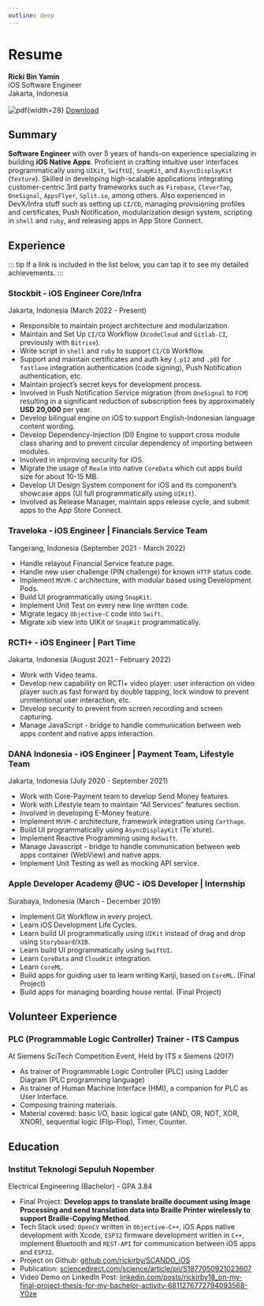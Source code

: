 ```yaml
---
outline: deep
---
```


# Resume

**Ricki Bin Yamin**<br>
iOS Software Engineer<br>
Jakarta, Indonesia<br><br>
![pdf](/pdf.png){width=28}
[Download](/resume_ricki_bin_yamin.pdf)

## Summary
**Software Engineer** with over 5 years of hands-on experience specializing in building **iOS Native Apps**. Proficient in crafting intuitive user interfaces programmatically using `UIKit`, `SwiftUI`, `SnapKit`, and `AsyncDisplayKit` (`Texture`). Skilled in developing high-scalable applications integrating customer-centric 3rd party frameworks such as `Firebase`, `CleverTap`, `OneSignal`, `AppsFlyer`, `Split.io`, among others. Also experienced in DevX/Infra stuff such as setting up `CI/CD`, managing provisioning profiles and certificates, Push Notification, modularization design system, scripting in `shell` and `ruby`, and releasing apps in App Store Connect.

## Experience

::: tip
If a link is included in the list below, you can tap it to see my detailed achievements.
:::

### Stockbit - iOS Engineer Core/Infra
Jakarta, Indonesia (March 2022 - Present)<br>

- Responsible to maintain project architecture and modularization.
- Maintain and Set Up `CI/CD` Workflow (`XcodeCloud` and `Gitlab-CI`, previously with `Bitrise`).
- Write script in `shell` and `ruby` to support `CI/CD` Workflow.
- Support and maintain certificates and auth key (`.p12` and `.p8`) for `fastlane` integration authentication (code signing), Push Notification authentication, etc.
- Maintain project’s secret keys for development process.
- Involved in Push Notification Service migration (from `OneSignal` to `FCM`) resulting in a significant reduction of subscription fees by approximately **USD 20,000** per year.
- Develop bilingual engine on iOS to support English-Indonesian language content wording.
- Develop Dependency-Injection (DI) Engine to support cross module class sharing and to prevent circular dependency of importing between modules.
- Involved in improving security for iOS.
- Migrate the usage of `Realm` into native `CoreData` which cut apps build size for about 10-15 MB.
- Develop UI Design System component for iOS and its component’s showcase apps (UI full programmatically using `UIKit`).
- Involved as Release Manager, maintain apps release cycle, and submit apps to the App Store Connect.

### Traveloka - iOS Engineer | Financials Service Team
Tangerang, Indonesia (September 2021 - March 2022)<br>

- Handle relayout Financial Service feature page.
- Handle new user challenge (PIN challenge) for known `HTTP` status code.
- Implement `MVVM-C` architecture, with modular based using Development Pods.
- Build UI programmatically using `SnapKit`.
- Implement Unit Test on every new line written code.
- Migrate legacy `Objective-C` code into `Swift`.
- Migrate xib view into UIKit or `SnapKit` programmatically.

### RCTI+ - iOS Engineer | Part Time
Jakarta, Indonesia (August 2021 - February 2022)<br>

- Work with Video teams.
- Develop new capability on RCTI+ video player: user interaction on video player such as fast forward by double tapping, lock window to prevent unintentional user interaction, etc.
- Develop security to prevent from screen recording and screen capturing.
- Manage JavaScript - bridge to handle communication between web apps content and native apps interaction.

### DANA Indonesia - iOS Engineer | Payment Team, Lifestyle Team
Jakarta, Indonesia (July 2020 - September 2021)<br>

- Work with Core-Payment team to develop Send Money features.
- Work with Lifestyle team to maintain “All Services” features section.
- Involved in developing E-Money feature.
- Implement `MVVM-C` architecture, framework integration using `Carthage`.
- Build UI programmatically using `AsyncDisplayKit` (Te`xture).
- Implement Reactive Programming using `RxSwift`.
- Manage Javascript - bridge to handle communication between web apps container (WebView) and native apps.
- Implement Unit Testing as well as mocking API service.

### Apple Developer Academy @UC - iOS Developer | Internship
Surabaya, Indonesia (March - December 2019)<br>

- Implement Git Workflow in every project.
- Learn iOS Development Life Cycles.
- Learn build UI programmatically using `UIKit` instead of drag and drop using `Storyboard`/`XIB`.
- Learn build UI programmatically using `SwiftUI`.
- Learn `CoreData` and `CloudKit` integration.
- Learn `CoreML`.
- Build apps for guiding user to learn writing Kanji, based on `CoreML`. (Final Project)
- Build apps for managing boarding house rental. (Final Project)

## Volunteer Experience

### PLC (Programmable Logic Controller) Trainer - ITS Campus
At Siemens SciTech Competition Event, Held by ITS x Siemens (2017)<br>

- As trainer of Programmable Logic Controller (PLC) using Ladder Diagram (PLC programming language)
- As trainer of Human Machine Interface (HMI), a companion for PLC as User Interface.
- Composing training materials.
- Material covered: basic I/O, basic logical gate (AND, OR, NOT, XOR, XNOR), sequential logic (Flip-Flop), Timer, Counter.

## Education

### Institut Teknologi Sepuluh Nopember
Electrical Engineering (Bachelor) - GPA 3.84

- Final Project: **Develop apps to translate braille document using Image Processing and send translation data into Braille Printer wirelessly to support Braille-Copying Method**.
- Tech Stack used: `OpenCV` written in `Objective-C++`, iOS Apps native development with Xcode, `ESP32` firmware development written in `C++`, implement Bluetooth and `REST-API` for communication between iOS apps and `ESP32`.
- Project on Github: [github.com/rickirby/SCANDO_iOS](https://github.com/rickirby/SCANDO_iOS)
- Publication: [sciencedirect.com/science/article/pii/S1877050921023607](https://sciencedirect.com/science/article/pii/S1877050921023607)
- Video Demo on LinkedIn Post: [linkedin.com/posts/rickirby18_on-my-final-project-thesis-for-my-bachelor-activity-6811276772794093568-Y0ze](https://linkedin.com/posts/rickirby18_on-my-final-project-thesis-for-my-bachelor-activity-6811276772794093568-Y0ze)